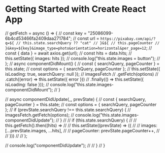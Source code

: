 # Getting Started with Create React App

// getFetch = async () => {
// const key = "25086099-6b4cd53466fa2409daa271784";
// const url = `https://pixabay.com/api/?q=${ // this.state.searchQuery ?? "cat" // }&${ // this.pageCounter // }&key=${key}&image_type=photo&orientation=horizontal&per_page=12`;
// const { data } = await axios.get(url);
// const hits = data.hits;
// this.setState({ images: hits });
// console.log("this.state.images = button");
// };
// async componentDidMount() {
// const { searchQuery, pageCounter } = this.state;
// const options = { searchQuery, pageCounter };
// this.setState({ isLoading: true, searchQuery: null });
// imagesFetch
// .getFetch(options)
// .catch((error) => this.setState({ error }))
// .finally(() => this.setState({ isLoading: false }));
// console.log("this.state.images-componentDidMount");
// }

// async componentDidUpdate(\_, prevState) {
// const { searchQuery, pageCounter } = this.state;
// const options = { searchQuery, pageCounter };
// if (prevState.searchQuery !== this.state.searchQuery) {
// imagesFetch.getFetch(options);
// console.log("this.state.images-componentDidUpdate");
// }
// // if (this.state.searchQuery) {
// // this.getFetch().then((hits) =>
// // this.setState((prevState) => ({
// // images: [...prevState.images, ...hits],
// // pageCounter: prevState.pageCounter++,
// // }))
// // );

// console.log("componentDidUpdate");
// // }
// }
